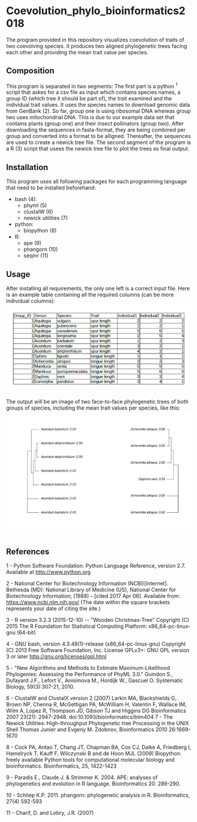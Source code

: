 # Coevolution_phylo_bioinformatics2018
The program provided in this repository visualizes coevolution of traits of two coevolving species. It produces two aligned phylogenetic trees facing each other and providing the mean trait value per species.
## Composition
This program is separated in two segments: The first part is a python <sup>1</sup> script that askes for a csv file as input which contains species names, a group ID (which tree it should be part of), the trait examined and the individual trait values. It uses the species names to download genomic data from GenBank (2). So far, group one is using ribosomal DNA whereas group two uses mitochondrial DNA. This is due to our example data set that contains plants (group one) and their insect pollinators (group two). After downloading the sequences in fasta-format, they are being combined per group and converted into a format to be alligned. Thereafter, the sequences are used to create a newick tree file.
The second segment of the program is a R (3) script that usees the newick tree file to plot the trees as final output.
## Installation
This program uses all following packages for each programming language that need to be installed beforehand: 
* bash (4):
  * phyml (5)
  * clustalW (6)
  * newick utilities (7)
* python:
  * biopython (8)
* R:
  * ape (9)
  * phangorn (10)
  * seqinr (11)
## Usage
After installing all requirements, the only one left is a correct input file.
Here is an example table containing all the required columns (can be more individual columns):
![example_input](pics/example_input_table.png)

The output will be an image of two face-to-face phylogenetic trees of both groups of species, including the mean trait values per species, like this:
![pics/example_output](pics/example_output_cophylotree.png)

## References

1 - Python Software Foundation. Python Language Reference, version 2.7. Available at http://www.python.org

2 - National Center for Biotechnology Information (NCBI)[Internet]. Bethesda (MD): National Library of Medicine (US), National Center for Biotechnology Information; [1988] – [cited 2017 Apr 06]. Available from: https://www.ncbi.nlm.nih.gov/
(The date within the square brackets represents your date of citing the site.)

3 - R version 3.2.3 (2015-12-10) -- "Wooden Christmas-Tree"
Copyright (C) 2015 The R Foundation for Statistical Computing
Platform: x86_64-pc-linux-gnu (64-bit)

4 - GNU bash, version 4.3.48(1)-release (x86_64-pc-linux-gnu)
Copyright (C) 2013 Free Software Foundation, Inc.
License GPLv3+: GNU GPL version 3 or later <http://gnu.org/licenses/gpl.html>

5 - "New Algorithms and Methods to Estimate Maximum-Likelihood Phylogenies: Assessing the Performance of PhyML 3.0."
Guindon S., Dufayard J.F., Lefort V., Anisimova M., Hordijk W., Gascuel O.
Systematic Biology, 59(3):307-21, 2010.

6 - ClustalW and ClustalX version 2 (2007)
Larkin MA, Blackshields G, Brown NP, Chenna R, McGettigan PA, McWilliam H, Valentin F, Wallace IM, Wilm A, Lopez R, Thompson JD, Gibson TJ and Higgins DG Bioinformatics 2007 23(21): 2947-2948. doi:10.1093/bioinformatics/btm404 
7 - The Newick Utilities: High-throughput Phylogenetic tree Processing in the UNIX Shell
Thomas Junier and Evgeny M. Zdobnov, Bioinformatics 2010 26:1669-1670

8 - Cock PA, Antao T, Chang JT, Chapman BA, Cox CJ, Dalke A, Friedberg I, Hamelryck T, Kauff F, Wilczynski B and de Hoon MJL (2009) Biopython: freely available Python tools for computational molecular biology and bioinformatics. Bioinformatics, 25, 1422-1423

9 - Paradis E., Claude J. & Strimmer K. 2004. APE: analyses of phylogenetics and evolution in R language. Bioinformatics 20: 289-290.

10 - Schliep K.P. 2011. phangorn: phylogenetic analysis in R. Bioinformatics, 27(4) 592-593

11 - Charif, D. and Lobry, J.R. (2007) 
